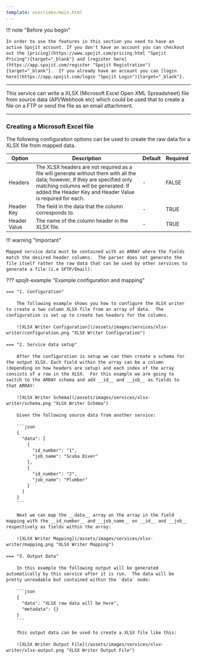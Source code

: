 ```yaml
---
template: overrides/main.html
---
```

!!! note "Before you begin" 

    In order to use the features in this section you need to have an active Spojit account. If you don't have an account you can checkout out the [pricing](https://www.spojit.com/pricing.html "Spojit Pricing"){target="_blank"} and [register here](https://app.spojit.com/register "Spojit Registration"){target="_blank"}.  If you already have an account you can [login here](https://app.spojit.com/login "Spojit Login"){target="_blank"}.
___

This service can write a XLSX (Microsoft Excel Open XML Spreadsheet) file from source data (API/Webhook etc) which could be used that to create a file on a FTP or send the file as an email attachment. 
___
### Creating a Microsoft Excel file

The following configuration options can be used to create the raw data for a XLSX file from mapped data.

| Option | Description | Default | Required |
| ----------- | ----------- | ----------- | ----------- |
| Headers | The XLSX headers are not required as a file will generate without them with all the data; however, if they are specified only matching columns will be generated.  If added the Header Key and Header Value is required for each. | - | FALSE |
| Header Key | The field in the data that the column corresponds to. | - | TRUE |
| Header Value | The name of the column header in the XLSX file. | - | TRUE |

!!! warning "Important"

    Mapped service data must be contained with an ARRAY where the fields match the desired header columns.  The parser does not generate the file itself rather the raw data that can be used by other services to generate a file (i.e SFTP/Email).

??? spojit-example "Example configuration and mapping"

    === "1. Configuration"

        The following example shows you how to configure the XLSX writer to create a two column XLSX file from an array of data.  The configuration is set up to create two headers for the columns.

        ![XLSX Writer Configuration](/assets/images/services/xlsx-writer/configuration.png "XLSX Writer Configuration")

    === "2. Service data setup"

        After the configuration is setup we can then create a schema for the output XLSX. Each field within the array can be a column (depending on how headers are setup) and each index of the array consists of a row in the XLSX.  For this example we are going to switch to the ARRAY schema and add __id__ and __job__ as fields to that ARRAY:

        ![XLSX Writer Schema](/assets/images/services/xlsx-writer/schema.png "XLSX Writer Schema")

        Given the following source data from another service:

        ```json
        {
          "data": [
            {
              "id_number": "1",
              "job_name": "Scuba Diver"
            },
            {
              "id_number": "2",
              "job_name": "Plumber"
            }
          ]
        }
        ```
        
        Next we can map the __data__ array on the array in the field mapping with the __id_number__ and __job_name__ on __id__ and __job__ respectively as fields within the array:
     
        ![XLSX Writer Mapping](/assets/images/services/xlsx-writer/mapping.png "XLSX Writer Mapping")
    
    === "3. Output Data"

        In this example the following output will be generated automatically by this service after it is run.  The data will be pretty unreadable but contained within the `data` node:

        ```json
        {
          "data": "XLSX raw data will be here",
          "metadata": {}
        }
        ```

        This output data can be used to create a XLSX file like this:

        ![XLSX Writer Output File](/assets/images/services/xlsx-writer/xlsx-output.png "XLSX Writer Output File")
